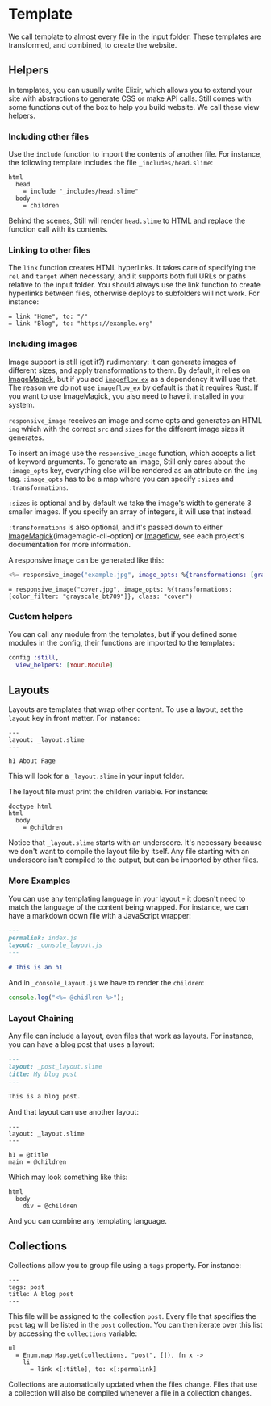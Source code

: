 # Template

We call template to almost every file in the input folder. These templates
are transformed, and combined, to create the website.

## Helpers

In templates, you can usually write Elixir, which allows you to extend
your site with abstractions to generate CSS or make API calls. Still comes
with some functions out of the box to help you build website. We call
these view helpers.

### Including other files

Use the `include` function to import the contents of another file. For
instance, the following template includes the file `_includes/head.slime`:

```slim
html
  head
    = include "_includes/head.slime"
  body
    = children
```

Behind the scenes, Still will render `head.slime` to HTML and replace the
function call with its contents.

### Linking to other files

The `link` function creates HTML hyperlinks. It takes care of specifying
the `rel` and `target` when necessary, and it supports both full URLs or
paths relative to the input folder. You should always use the link
function to create hyperlinks between files, otherwise deploys to
subfolders will not work. For instance:

```slim
= link "Home", to: "/"
= link "Blog", to: "https://example.org"
```

### Including images

Image support is still (get it?) rudimentary: it can generate images of
different sizes, and apply transformations to them. By default, it relies
on [ImageMagick][imagemagick], but if you add [`imageflow_ex`][imageflow]
as a dependency it will use that. The reason we do not use `imageflow_ex`
by default is that it requires Rust. If you want to use ImageMagick, you
also need to have it installed in your system.

`responsive_image` receives an image and some opts and generates an HTML
`img` which with the correct `src` and `sizes` for the different image
sizes it generates.

To insert an image use the `responsive_image` function, which accepts
a list of keyword arguments. To generate an image, Still only cares about the
`:image_opts` key, everything else will be rendered as an attribute on the
`img` tag. `:image_opts` has to be a map where you can specify `:sizes`
and `:transformations`.

`:sizes` is optional and by default we take the image's width to generate
3 smaller images. If you specify an array of integers, it will use that
instead.

`:transformations` is also optional, and it's passed down to either
[ImageMagick](imagemagic-cli-option] or [Imageflow][imageflow-docs], see
each project's documentation for more information.

A responsive image can be generated like this:

```eex
<%= responsive_image("example.jpg", image_opts: %{transformations: [grayscale: "Rec709Luma"]}) %>
```

```slime
= responsive_image("cover.jpg", image_opts: %{transformations: [color_filter: "grayscale_bt709"]}, class: "cover")
```

[imagemagick]: https://imagemagick.org/
[imageflow]: https://github.com/imazen/imageflow
[imagemagic-cli-option]: https://imagemagick.org/script/command-line-options.php
[imageflow-docs]: https://docs.imageflow.io/

### Custom helpers

You can call any module from the templates, but if you defined some modules in the config, their functions are imported to the templates:

```elixir
config :still,
  view_helpers: [Your.Module]
```

## Layouts

Layouts are templates that wrap other content. To use a layout, set the
`layout` key in front matter. For instance:

```slime
---
layout: _layout.slime
---

h1 About Page
```

This will look for a `_layout.slime` in your input folder.

The layout file must print the children variable. For instance:

```slime
doctype html
html
  body
    = @children
```

Notice that `_layout.slime` starts with an underscore. It's necessary
because we don't want to compile the layout file by itself. Any file
starting with an underscore isn't compiled to the output, but can be
imported by other files.

### More Examples

You can use any templating language in your layout - it doesn't need to
match the language of the content being wrapped. For instance, we can have
a markdown down file with a JavaScript wrapper:

```markdown
---
permalink: index.js
layout: _console_layout.js
---

# This is an h1
```

And in `_console_layout.js` we have to render the `children`:

```js
console.log("<%= @chidlren %>");
```

### Layout Chaining

Any file can include a layout, even files that work as layouts. For
instance, you can have a blog post that uses a layout:

```md
---
layout: _post_layout.slime
title: My blog post
---

This is a blog post.
```

And that layout can use another layout:

```slime
---
layout: _layout.slime
---

h1 = @title
main = @children
```

Which may look something like this:

```slime
html
  body
    div = @children
```

And you can combine any templating language.

## Collections

Collections allow you to group file using a `tags` property. For instance:

```
---
tags: post
title: A blog post
---
```

This file will be assigned to the collection `post`. Every file that
specifies the `post` tag will be listed in the `post` collection. You can
then iterate over this list by accessing the `collections` variable:

```slime
ul
  = Enum.map Map.get(collections, "post", []), fn x ->
    li
      = link x[:title], to: x[:permalink]
```

Collections are automatically updated when the files change. Files that
use a collection will also be compiled whenever a file in a collection
changes.
